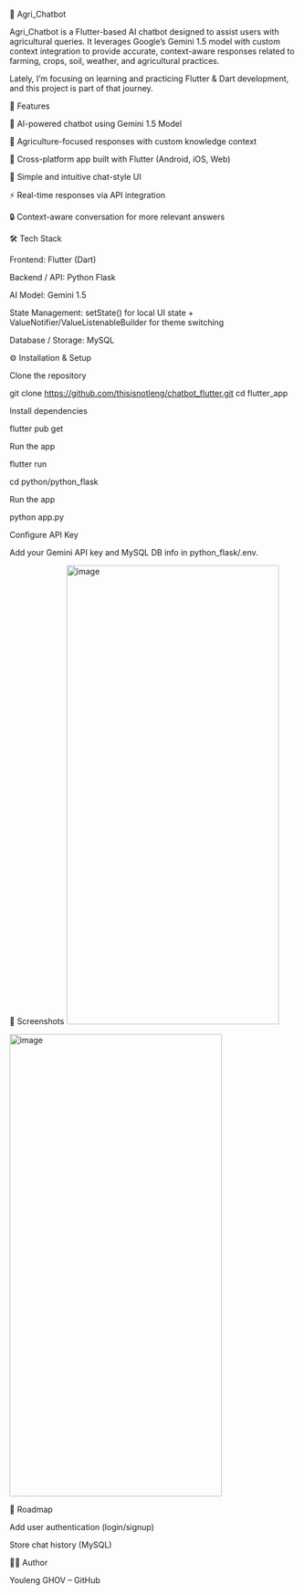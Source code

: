 🌱 Agri_Chatbot

Agri_Chatbot is a Flutter-based AI chatbot designed to assist users with agricultural queries.
It leverages Google’s Gemini 1.5 model with custom context integration to provide accurate, context-aware responses related to farming, crops, soil, weather, and agricultural practices.

Lately, I’m focusing on learning and practicing Flutter & Dart development, and this project is part of that journey.

🚀 Features

🤖 AI-powered chatbot using Gemini 1.5 Model

🌾 Agriculture-focused responses with custom knowledge context

📱 Cross-platform app built with Flutter (Android, iOS, Web)

💬 Simple and intuitive chat-style UI

⚡ Real-time responses via API integration

🔒 Context-aware conversation for more relevant answers

🛠️ Tech Stack

Frontend: Flutter (Dart)

Backend / API: Python Flask 

AI Model: Gemini 1.5

State Management: setState() for local UI state + ValueNotifier/ValueListenableBuilder for theme switching

Database / Storage: MySQL


⚙️ Installation & Setup

Clone the repository

git clone https://github.com/thisisnotleng/chatbot_flutter.git
cd flutter_app


Install dependencies

flutter pub get


Run the app

flutter run

cd python/python_flask

Run the app

python app.py


Configure API Key

Add your Gemini API key and MySQL DB info in python_flask/.env.

📸 Screenshots
<img width="372" height="804" alt="image" src="https://github.com/user-attachments/assets/51ebaf3d-510e-4888-b6f8-a64d036f9052" />

<img width="372" height="810" alt="image" src="https://github.com/user-attachments/assets/d30232be-a8b0-4d2d-9a60-1fe3e916fd29" />

🎯 Roadmap

 Add user authentication (login/signup)

 Store chat history (MySQL)




👨‍💻 Author

Youleng GHOV – GitHub
